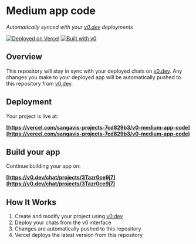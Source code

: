 # Medium app code

*Automatically synced with your [v0.dev](https://v0.dev) deployments*

[![Deployed on Vercel](https://img.shields.io/badge/Deployed%20on-Vercel-black?style=for-the-badge&logo=vercel)](https://vercel.com/sangavis-projects-7cd829b3/v0-medium-app-code)
[![Built with v0](https://img.shields.io/badge/Built%20with-v0.dev-black?style=for-the-badge)](https://v0.dev/chat/projects/3Tazr0ce9j7)

## Overview

This repository will stay in sync with your deployed chats on [v0.dev](https://v0.dev).
Any changes you make to your deployed app will be automatically pushed to this repository from [v0.dev](https://v0.dev).

## Deployment

Your project is live at:

**[https://vercel.com/sangavis-projects-7cd829b3/v0-medium-app-code](https://vercel.com/sangavis-projects-7cd829b3/v0-medium-app-code)**

## Build your app

Continue building your app on:

**[https://v0.dev/chat/projects/3Tazr0ce9j7](https://v0.dev/chat/projects/3Tazr0ce9j7)**

## How It Works

1. Create and modify your project using [v0.dev](https://v0.dev)
2. Deploy your chats from the v0 interface
3. Changes are automatically pushed to this repository
4. Vercel deploys the latest version from this repository